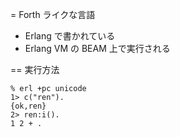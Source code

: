 = Forth ライクな言語

- Erlang で書かれている
- Erlang VM の BEAM 上で実行される

== 実行方法

```
% erl +pc unicode
1> c("ren").
{ok,ren}
2> ren:i().
1 2 + .
```
